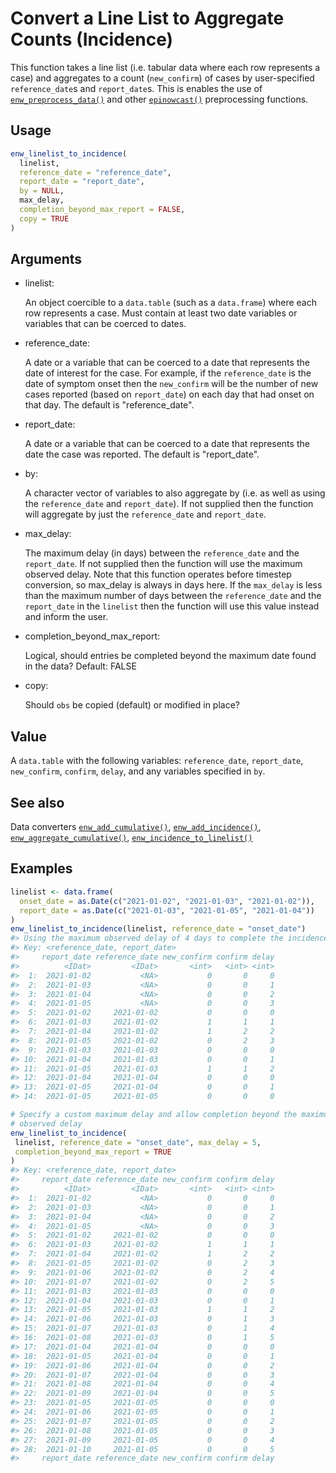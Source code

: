 # Convert a Line List to Aggregate Counts (Incidence)

This function takes a line list (i.e. tabular data where each row
represents a case) and aggregates to a count (`new_confirm`) of cases by
user-specified `reference_date`s and `report_date`s. This is enables the
use of
[`enw_preprocess_data()`](https://package.epinowcast.org/dev/reference/enw_preprocess_data.md)
and other
[`epinowcast()`](https://package.epinowcast.org/dev/reference/epinowcast.md)
preprocessing functions.

## Usage

``` r
enw_linelist_to_incidence(
  linelist,
  reference_date = "reference_date",
  report_date = "report_date",
  by = NULL,
  max_delay,
  completion_beyond_max_report = FALSE,
  copy = TRUE
)
```

## Arguments

- linelist:

  An object coercible to a `data.table` (such as a `data.frame`) where
  each row represents a case. Must contain at least two date variables
  or variables that can be coerced to dates.

- reference_date:

  A date or a variable that can be coerced to a date that represents the
  date of interest for the case. For example, if the `reference_date` is
  the date of symptom onset then the `new_confirm` will be the number of
  new cases reported (based on `report_date`) on each day that had onset
  on that day. The default is "reference_date".

- report_date:

  A date or a variable that can be coerced to a date that represents the
  date the case was reported. The default is "report_date".

- by:

  A character vector of variables to also aggregate by (i.e. as well as
  using the `reference_date` and `report_date`). If not supplied then
  the function will aggregate by just the `reference_date` and
  `report_date`.

- max_delay:

  The maximum delay (in days) between the `reference_date` and the
  `report_date`. If not supplied then the function will use the maximum
  observed delay. Note that this function operates before timestep
  conversion, so max_delay is always in days here. If the `max_delay` is
  less than the maximum number of days between the `reference_date` and
  the `report_date` in the `linelist` then the function will use this
  value instead and inform the user.

- completion_beyond_max_report:

  Logical, should entries be completed beyond the maximum date found in
  the data? Default: FALSE

- copy:

  Should `obs` be copied (default) or modified in place?

## Value

A `data.table` with the following variables: `reference_date`,
`report_date`, `new_confirm`, `confirm`, `delay`, and any variables
specified in `by`.

## See also

Data converters
[`enw_add_cumulative()`](https://package.epinowcast.org/dev/reference/enw_add_cumulative.md),
[`enw_add_incidence()`](https://package.epinowcast.org/dev/reference/enw_add_incidence.md),
[`enw_aggregate_cumulative()`](https://package.epinowcast.org/dev/reference/enw_aggregate_cumulative.md),
[`enw_incidence_to_linelist()`](https://package.epinowcast.org/dev/reference/enw_incidence_to_linelist.md)

## Examples

``` r
linelist <- data.frame(
  onset_date = as.Date(c("2021-01-02", "2021-01-03", "2021-01-02")),
  report_date = as.Date(c("2021-01-03", "2021-01-05", "2021-01-04"))
)
enw_linelist_to_incidence(linelist, reference_date = "onset_date")
#> Using the maximum observed delay of 4 days to complete the incidence data.
#> Key: <reference_date, report_date>
#>     report_date reference_date new_confirm confirm delay
#>          <IDat>         <IDat>       <int>   <int> <int>
#>  1:  2021-01-02           <NA>           0       0     0
#>  2:  2021-01-03           <NA>           0       0     1
#>  3:  2021-01-04           <NA>           0       0     2
#>  4:  2021-01-05           <NA>           0       0     3
#>  5:  2021-01-02     2021-01-02           0       0     0
#>  6:  2021-01-03     2021-01-02           1       1     1
#>  7:  2021-01-04     2021-01-02           1       2     2
#>  8:  2021-01-05     2021-01-02           0       2     3
#>  9:  2021-01-03     2021-01-03           0       0     0
#> 10:  2021-01-04     2021-01-03           0       0     1
#> 11:  2021-01-05     2021-01-03           1       1     2
#> 12:  2021-01-04     2021-01-04           0       0     0
#> 13:  2021-01-05     2021-01-04           0       0     1
#> 14:  2021-01-05     2021-01-05           0       0     0

# Specify a custom maximum delay and allow completion beyond the maximum
# observed delay
enw_linelist_to_incidence(
 linelist, reference_date = "onset_date", max_delay = 5,
 completion_beyond_max_report = TRUE
)
#> Key: <reference_date, report_date>
#>     report_date reference_date new_confirm confirm delay
#>          <IDat>         <IDat>       <int>   <int> <int>
#>  1:  2021-01-02           <NA>           0       0     0
#>  2:  2021-01-03           <NA>           0       0     1
#>  3:  2021-01-04           <NA>           0       0     2
#>  4:  2021-01-05           <NA>           0       0     3
#>  5:  2021-01-02     2021-01-02           0       0     0
#>  6:  2021-01-03     2021-01-02           1       1     1
#>  7:  2021-01-04     2021-01-02           1       2     2
#>  8:  2021-01-05     2021-01-02           0       2     3
#>  9:  2021-01-06     2021-01-02           0       2     4
#> 10:  2021-01-07     2021-01-02           0       2     5
#> 11:  2021-01-03     2021-01-03           0       0     0
#> 12:  2021-01-04     2021-01-03           0       0     1
#> 13:  2021-01-05     2021-01-03           1       1     2
#> 14:  2021-01-06     2021-01-03           0       1     3
#> 15:  2021-01-07     2021-01-03           0       1     4
#> 16:  2021-01-08     2021-01-03           0       1     5
#> 17:  2021-01-04     2021-01-04           0       0     0
#> 18:  2021-01-05     2021-01-04           0       0     1
#> 19:  2021-01-06     2021-01-04           0       0     2
#> 20:  2021-01-07     2021-01-04           0       0     3
#> 21:  2021-01-08     2021-01-04           0       0     4
#> 22:  2021-01-09     2021-01-04           0       0     5
#> 23:  2021-01-05     2021-01-05           0       0     0
#> 24:  2021-01-06     2021-01-05           0       0     1
#> 25:  2021-01-07     2021-01-05           0       0     2
#> 26:  2021-01-08     2021-01-05           0       0     3
#> 27:  2021-01-09     2021-01-05           0       0     4
#> 28:  2021-01-10     2021-01-05           0       0     5
#>     report_date reference_date new_confirm confirm delay
```
